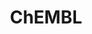 ---
layout: default
bigquery: https://console.cloud.google.com/bigquery?p=patents-public-data&d=ebi_chembl&page=dataset
citation: '"The ChEMBL database in 2017." Anna Gaulton, Anne Hersey, Michał Nowotka,
  A Patrícia Bento, Jon Chambers, David Mendez, Prudence Mutowo, Francis Atkinson,
  Louisa J Bellis, Elena Cibrián-Uhalte, Mark Davies, Nathan Dedman, Anneli Karlsson,
  María Paula Magariños, John P Overington, George Papadatos, Ines Smit, Andrew R
  Leach Nucleic acids Research (2017) 45 (Database Issue), D945-D954'
contributors: European Bioinformatics Institute
cost: None
description: ChEMBL Data is a manually curated database of small molecules used in
  drug discovery, including information about existing patented drugs.
documentation: 'schema: https://www.ebi.ac.uk/chembl/db_schema


  '
last_edit: 04/12/2022, 05:36:33
location: https://console.cloud.google.com/marketplace/product/google_patents_public_datasets/chembl
maintained_by: EMBL-EBI, an outstation of European Molecular Biology Laboratory
related_publications: '

  ChEMBL: towards direct deposition of bioassay data.


  Mendez D, Gaulton A, Bento AP, Chambers J, De Veij M, Félix E, Magariños MP, Mosquera
  JF, Mutowo P, Nowotka M, Gordillo-Marañón M, Hunter F, Junco L, Mugumbate G, Rodriguez-Lopez
  M, Atkinson F, Bosc N, Radoux CJ, Segura-Cabrera A, Hersey A, Leach AR.


  — Nucleic Acids Res. 2019; 47(D1):D930-D940. doi: 10.1093/nar/gky1075

  '
schema_fields:
- published_relation
- bao_endpoint
- assay_cell_type
- cell_source_tax_id
- published_value
- relationship_type
- patent_expire_date
- aromatic_rings
- l7
- orig_description
- year
- subgroup
- first_approval
- standard_flag
- pathway_key
- warning_description
- parent_type
- alert_id
- description
- ddd_id
- tax_id
- assay_test_type
- record_id
- res_stem_id
- level2_description
- pubmed_id
- ridx
- std_act_id
- assay_source
- met_id
- withdrawn_year
- published_type
- mc_organism
- warning_country
- uo_units
- aspect
- company
- l5
- hba_lipinski
- selectivity_comment
- normal_range_min
- version
- ro3_pass
- compound_name
- assay_subcellular_fraction
- hbd
- enzyme_tid
- nda_type
- ingredient
- major_class
- mw_freebase
- protein_class_desc
- psa
- log_id
- drug_substance_flag
- domain_id
- molecular_mechanism
- met_conversion
- tissue_id
- title
- publication_number
- max_phase
- last_active
- protein_class_synonym
- hbd_lipinski
- upper_value
- strength
- rgid
- met_comment
- cell_source_organism
- set_name
- country
- drug_product_flag
- molsyn_id
- therapeutic_flag
- active_molregno
- pathway_id
- efo_term
- targrel_id
- assay_id
- parenteral
- disease_efficacy
- activity_id
- molfile
- tbl
- warning_class
- doi
- withdrawn_class
- usan_stem_definition
- frac_class_id
- warning_id
- topical
- start_position
- isoform
- full_molformula
- mol_frac_id
- indication_class
- src_compound_id
- assay_organism
- level2
- mechanism_comment
- chirality
- active_ingredient
- atc_code
- usan_substem
- level1_description
- site_residues
- bao_format
- src_id
- level4_description
- target_type
- smid
- qudt_units
- ddd_comment
- binding_site_comment
- species_group_flag
- standard_text_value
- assay_desc
- targcomp_id
- annotation
- definition
- src_short_name
- natural_product
- relation
- patent_no
- aidx
- class_type
- sitecomp_id
- abstract
- domain_description
- molregno
- l6
- relationship
- black_box_warning
- alogp
- canonical_smiles
- cell_ontology_id
- ref_id
- trade_name
- doc_type
- updated_by
- cx_most_apka
- data_validity_comment
- mc_target_name
- cell_name
- cell_description
- authors
- sequence_md5sum
- synonyms
- target_mapping
- parameter_type
- l2
- standard_value
- priority
- direct_interaction
- hba
- action_type
- drug_record_id
- name
- published_units
- confidence_score
- updated_on
- mc_target_accession
- entity_type
- num_alerts
- level3
- assay_param_id
- domain_name
- cx_logd
- l4
- creation_date
- related_tid
- enzyme_name
- relationship_desc
- uberon_id
- prodrug
- activity_count
- db_source
- volume
- withdrawn_flag
- irac_code
- approval_date
- idx
- ref_type
- bao_id
- mutation
- prod_pat_id
- site_id
- syn_type
- source_domain_id
- rtb
- usan_year
- status
- mesh_heading
- result_flag
- domain_type
- helm_notation
- job_id
- cl_lincs_id
- parent_molregno
- compsyn_id
- level5
- predbind_id
- text_value
- label
- alert_name
- issue
- applicant_full_name
- warning_type
- molecule_type
- acd_logp
- delist_flag
- research_stem
- biocomp_id
- caloha_id
- max_phase_for_ind
- go_id
- bei
- acd_most_bpka
- mec_id
- target_desc
- product_id
- source
- standard_relation
- type
- mesh_id
- assay_category
- as_id
- cpd_str_alert_id
- metref_id
- alert_set_id
- compound_key
- le
- bto_id
- submission_date
- ap_id
- sequence
- l8
- homologue
- standard_inchi_key
- db_version
- full_mwt
- organism
- cell_source_tissue
- previous_company
- availability_type
- dosage_form
- oc_id
- entity_id
- mc_tax_id
- curation_comment
- usan_stem
- parent_go_id
- downgraded
- end_position
- comp_go_id
- usan_stem_id
- mol_hrac_id
- standard_upper_value
- component_type
- activity_comment
- cx_most_bpka
- ref_url
- tid_fixed
- ddd_value
- level1
- withdrawn_country
- lle
- component_synonym
- tid
- compd_id
- assay_strain
- chembl_id
- l1
- protclasssyn_id
- formulation_id
- short_name
- site_name
- heavy_atoms
- journal
- who_extra
- hrac_class_id
- warnref_id
- inorganic_flag
- patent_id
- mw_monoisotopic
- pref_name
- variant_id
- cx_logp
- acd_most_apka
- co_stem_id
- molecular_species
- smarts
- prediction_method
- toid
- hrac_code
- acd_logd
- l3
- polymer_flag
- withdrawn_reason
- efo_id
- stem_class
- pchembl_value
- standard_units
- indref_id
- level3_description
- last_page
- mol_irac_id
- confidence
- stat
- patent_use_code
- ass_cls_map_id
- assay_tissue
- protein_class_id
- parent_id
- comments
- curated_by
- cell_id
- structure_type
- irac_class_id
- warning_year
- accession
- chebi_par_id
- frac_code
- innovator_company
- path
- oral
- drugind_id
- potential_duplicate
- src_assay_id
- first_page
- who_name
- cellosaurus_id
- clo_id
- route
- num_ro5_violations
- standard_inchi
- class_level
- doc_id
- parameter_value
- substrate_record_id
- assay_class_id
- first_in_class
- mol_atc_id
- actsm_id
- normal_range_max
- level4
- num_lipinski_ro5_violations
- mechanism_of_action
- assay_type
- ddd_units
- cidx
- metabolite_record_id
- dosed_ingredient
- value
- ddd_admr
- component_id
- mc_target_type
- stem
- mecref_id
- standard_type
- units
- sei
- assay_tax_id
- comp_class_id
- qed_weighted
- src_description
- ad_type
shortname: chembl
tags:
- biotechnology
- health
- chemical
- bioinformatics
- medical
terms_of_use: CC BY-SA 3.0
title: ChEMBL
uuid: e232a192-965c-4ec9-904c-155b6dfe56c5
---